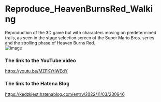 # Reproduce_HeavenBurnsRed_Walking
Reproduction of the 3D game but with characters moving on predetermined trails, as seen in the stage selection screen of the Super Mario Bros. series and the strolling phase of Heaven Burns Red.  
![image](https://user-images.githubusercontent.com/66341676/200101958-73c58a22-0630-46c8-a90a-fcee7b27511b.png)

### The link to the YouTube video  
https://youtu.be/MZFKYtiWEdY  
### The link to the Hatena Blog
https://kedzkiest.hatenablog.com/entry/2022/11/03/230646
